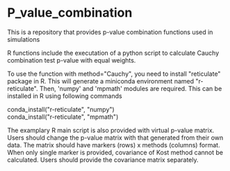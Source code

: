 # P_value_combination

This is a repository that provides p-value combination functions used in simulations 

R functions include the executation of a python script to calculate Cauchy combination test p-value with equal weights. 

To use the function with method="Cauchy", you need to install "reticulate" package in R. This will generate a miniconda environment named "r-reticulate". 
Then, 'numpy' and 'mpmath' modules are required. This can be installed in R using following commands 

conda_install("r-reticulate", "numpy") <br />
conda_install("r-reticulate", "mpmath") <br />

The examplary R main script is also provided with virtual p-value matrix. 
Users should change the p-value matrix with that generated from their own data. 
The matrix should have markers (rows) x methods (columns) format. 
When only single marker is provided, covariance of Kost method cannot be calculated. Users should provide the covariance matrix separately. 
